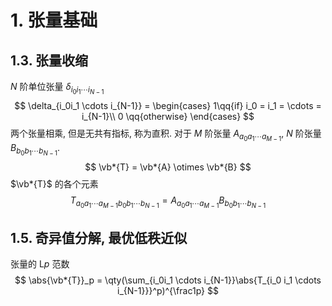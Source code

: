 # 1. 张量基础

## 1.3. 张量收缩

$N$ 阶单位张量 $\delta_{i_0i_1 \cdots i_{N-1}}$
$$
\delta_{i_0i_1 \cdots i_{N-1}}
= \begin{cases}
1\qq{if} i_0 = i_1 = \cdots = i_{N-1}\\
0 \qq{otherwise}
\end{cases}
$$
两个张量相乘, 但是无共有指标, 称为直积. 对于 $M$ 阶张量 $A_{a_0a_1\cdots a_{M-1}}$, $N$ 阶张量 $B_{b_0b_1\cdots b_{N-1}}$.
$$
\vb*{T} = \vb*{A} \otimes \vb*{B}
$$
$\vb*{T}$ 的各个元素
$$
T_{a_0a_1\cdots a_{M-1}b_0b_1\cdots b_{N-1}}
= A_{a_0a_1\cdots a_{M-1}} B_{b_0b_1\cdots b_{N-1}}
$$
## 1.5. 奇异值分解, 最优低秩近似

张量的 $\text{L}p$ 范数
$$
\abs{\vb*{T}}_p = \qty(\sum_{i_0i_1 \cdots i_{N-1}}\abs{T_{i_0 i_1 \cdots i_{N-1}}}^p)^{\frac1p}
$$

